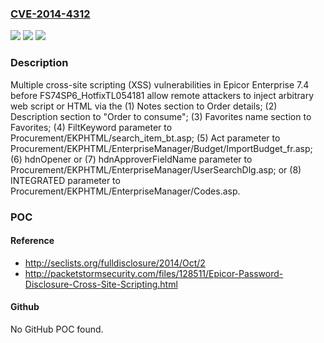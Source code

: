 ### [CVE-2014-4312](https://cve.mitre.org/cgi-bin/cvename.cgi?name=CVE-2014-4312)
![](https://img.shields.io/static/v1?label=Product&message=n%2Fa&color=blue)
![](https://img.shields.io/static/v1?label=Version&message=n%2Fa&color=blue)
![](https://img.shields.io/static/v1?label=Vulnerability&message=n%2Fa&color=brighgreen)

### Description

Multiple cross-site scripting (XSS) vulnerabilities in Epicor Enterprise 7.4 before FS74SP6_HotfixTL054181 allow remote attackers to inject arbitrary web script or HTML via the (1) Notes section to Order details; (2) Description section to "Order to consume"; (3) Favorites name section to Favorites; (4) FiltKeyword parameter to Procurement/EKPHTML/search_item_bt.asp; (5) Act parameter to Procurement/EKPHTML/EnterpriseManager/Budget/ImportBudget_fr.asp; (6) hdnOpener or (7) hdnApproverFieldName parameter to Procurement/EKPHTML/EnterpriseManager/UserSearchDlg.asp; or (8) INTEGRATED parameter to Procurement/EKPHTML/EnterpriseManager/Codes.asp.

### POC

#### Reference
- http://seclists.org/fulldisclosure/2014/Oct/2
- http://packetstormsecurity.com/files/128511/Epicor-Password-Disclosure-Cross-Site-Scripting.html

#### Github
No GitHub POC found.

